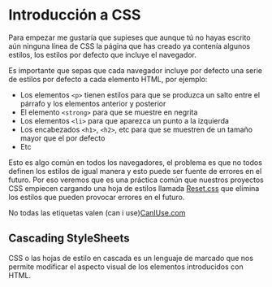 # Introducción a CSS

Para empezar me gustaría que supieses que aunque tú no hayas escrito aún ninguna línea de CSS la página que has creado ya contenía algunos estilos, los estilos por defecto que incluye el navegador.

Es importante que sepas que cada navegador incluye por defecto una serie de estilos por defecto a cada elemento HTML, por ejemplo:
* Los elementos ```<p>``` tienen estilos para que se produzca un salto entre el párrafo y los elementos anterior y posterior
* El elemento ```<strong>``` para que se muestre en negrita
* Los elementos ```<li>``` para que aparezca un punto a la izquierda
* Los encabezados ```<h1>```, ```<h2>```, etc para que se muestren de un tamaño mayor que el por defecto
* Etc

Esto es algo común en todos los navegadores, el problema es que no todos definen los estilos de igual manera y esto puede ser fuente de errores en el futuro. Por eso veremos que es una práctica común que nuestros proyectos CSS empiecen cargando una hoja de estilos llamada [Reset.css](http://meyerweb.com/eric/tools/css/reset/) que elimina los estilos que pueden provocar errores en el futuro.

No todas las etiquetas valen (can i use)[CanIUse.com](http://caniuse.com/)

## Cascading StyleSheets

CSS o las hojas de estilo en cascada es un lenguaje de marcado que nos permite modificar el aspecto visual de los elementos introducidos con HTML.



